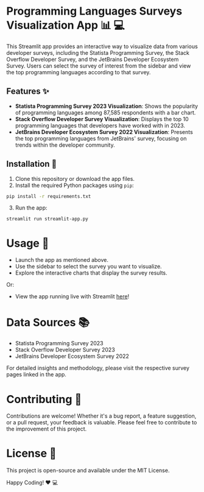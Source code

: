# Programming Languages Surveys Visualization App :bar_chart: :computer:

This Streamlit app provides an interactive way to visualize data from various developer surveys, including the Statista Programming Survey, the Stack Overflow Developer Survey, and the JetBrains Developer Ecosystem Survey. Users can select the survey of interest from the sidebar and view the top programming languages according to that survey.

## Features :sparkles:

- **Statista Programming Survey 2023 Visualization**: Shows the popularity of programming languages among 87,585 respondents with a bar chart.
- **Stack Overflow Developer Survey Visualization**: Displays the top 10 programming languages that developers have worked with in 2023.
- **JetBrains Developer Ecosystem Survey 2022 Visualization**: Presents the top programming languages from JetBrains' survey, focusing on trends within the developer community.

## Installation :floppy_disk:

1. Clone this repository or download the app files.
2. Install the required Python packages using `pip`:

```bash
pip install -r requirements.txt
```

3. Run the app:

```
streamlit run streamlit-app.py
```

# Usage :wrench:

- Launch the app as mentioned above.
- Use the sidebar to select the survey you want to visualize.
- Explore the interactive charts that display the survey results.

Or:

- View the app running live with Streamlit [here](https://python-surveys.streamlit.app/)!

# Data Sources :books:

- Statista Programming Survey 2023
- Stack Overflow Developer Survey 2023
- JetBrains Developer Ecosystem Survey 2022

For detailed insights and methodology, please visit the respective survey pages linked in the app.

# Contributing :handshake:

Contributions are welcome! Whether it's a bug report, a feature suggestion, or a pull request, your feedback is valuable. Please feel free to contribute to the improvement of this project.

# License :page_facing_up:

This project is open-source and available under the MIT License.

Happy Coding! :heart: :computer: